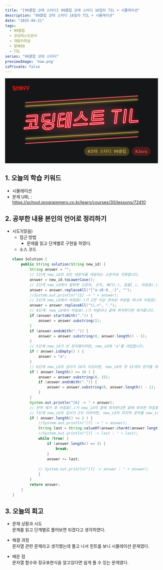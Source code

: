 ```yaml
---
title: "[99클럽 코테 스터디] 99클럽 코테 스터디 16일차 TIL + 시뮬레이션"
description: "99클럽 코테 스터디 16일차 TIL + 시뮬레이션"
date: "2025-04-21"
tags:
  - 99클럽
  - 코딩테스트준비
  - 개발자취업
  - 항해99
  - TIL
series: "99클럽 코테 스터디"
previewImage: 'how.png'
isPrivate: false
---
```


![99클럽 코테 스터디](/images/99_java.png)

## 1. 오늘의 학습 키워드
+ 시뮬레이션
+ 문제 URL : https://school.programmers.co.kr/learn/courses/30/lessons/72410

## 2. 공부한 내용 본인의 언어로 정리하기
+ 시도1(맞음)
    + 접근 방법 
        + 문제를 읽고 단계별로 구현을 하였다.
    + 소스 코드
    ```java
    class Solution {
        public String solution(String new_id) {
            String answer = "";
            // 1단계 new_id의 모든 대문자를 대응되는 소문자로 치환합니다.
            answer = new_id.toLowerCase(); 
            // 2단계 new_id에서 알파벳 소문자, 숫자, 빼기(-), 밑줄(_), 마침표(.)를 제외한 모든 문자를 제거합니다.
            answer = answer.replaceAll("[^a-z0-9._-]", "");
            //System.out.println("[2] -> " + answer);
            // 3단계 new_id에서 마침표(.)가 2번 이상 연속된 부분을 하나의 마침표(.)로 치환합니다.
            answer = answer.replaceAll("\\.+", ".");
            // 4단계: new_id에서 마침표(.)가 처음이나 끝에 위치한다면 제거합니다.
            if (answer.startsWith(".")) {
                answer = answer.substring(1);
            }
            if (answer.endsWith(".")) {
                answer = answer.substring(0, answer.length() - 1);
            }
            // 5단계 new_id가 빈 문자열이라면, new_id에 "a"를 대입합니다.
            if ( answer.isEmpty() ) {
                answer = "a";
            }
            // 6단계 new_id의 길이가 16자 이상이면, new_id의 첫 15개의 문자를 제외한 나머지 문자들을 모두 제거합니다.
            if ( answer.length() >= 16 ) {
                answer = answer.substring(0, 15);
                if (answer.endsWith(".")) {
                    answer = answer.substring(0, answer.length() - 1);
                }
            }
            System.out.println("[6] -> " + answer);
            // 만약 제거 후 마침표(.)가 new_id의 끝에 위치한다면 끝에 위치한 마침표(.) 문자를 제거합니다.
            // 7단계 new_id의 길이가 2자 이하라면, new_id의 마지막 문자를 new_id의 길이가 3이 될 때까지 반복해서 끝에 붙입니다.
            if ( answer.length() <= 2 ) {
                //System.out.println("[7] -> " + answer);
                String last = String.valueOf(answer.charAt(answer.length() - 1));
                //System.out.println("[7] -> last : " + last);
                while (true) {
                    if (answer.length() == 3) {
                        break;
                    }
                    answer += last;

                // System.out.println("[7] -> answer : " + answer);
                }
            }
            return answer;
        }
    }
    ```
## 3. 오늘의 회고
+ 문제 상황과 시도   
문제를 읽고 단계별로 풀어보면 되겠다고 생각하였다.

+ 해결 과정   
문자열 관련 문제라고 생각했는데 풀고 나서 힌트를 보니 시뮬레이션 문제였다.

+ 배운 점   
문자열 함수와 정규표현식을 알고있다면 쉽게 풀 수 있는 문제였다.